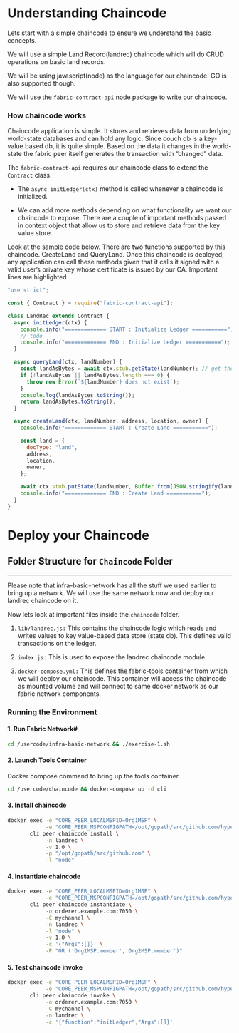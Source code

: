 # Understanding Chaincode

Lets start with a simple chaincode to ensure we understand the basic concepts.

We will use a simple Land Record(landrec) chaincode which will do CRUD operations on basic land records.

We will be using javascript(node) as the language for our chaincode. GO is also supported though.

We will use the `fabric-contract-api` node package to write our chaincode.

### How chaincode works

Chaincode application is simple. It stores and retrieves data from underlying world-state databases and can hold any logic. Since couch db is a key-value based db, it is quite simple. Based on the data it changes in the world-state the fabric peer itself generates the transaction with “changed” data.

The `fabric-contract-api` requires our chaincode class to extend the `Contract` class.

- The `async initLedger(ctx)` method is called whenever a chaincode is initialized.

- We can add more methods depending on what functionality we want our chaincode to expose. There are a couple of important methods passed in context object that allow us to store and retrieve data from the key value store.

Look at the sample code below. There are two functions supported by this chaincode. CreateLand and QueryLand. Once this chaincode is deployed, any application can call these methods given that it calls it signed with a valid user’s private key whose certificate is issued by our CA. Important lines are highlighted

```js
"use strict";

const { Contract } = require("fabric-contract-api");

class LandRec extends Contract {
  async initLedger(ctx) {
    console.info("============= START : Initialize Ledger ===========");
    // todo
    console.info("============= END : Initialize Ledger ===========");
  }

  async queryLand(ctx, landNumber) {
    const landAsBytes = await ctx.stub.getState(landNumber); // get the land from chaincode state
    if (!landAsBytes || landAsBytes.length === 0) {
      throw new Error(`${landNumber} does not exist`);
    }
    console.log(landAsBytes.toString());
    return landAsBytes.toString();
  }

  async createLand(ctx, landNumber, address, location, owner) {
    console.info("============= START : Create Land ===========");

    const land = {
      docType: "land",
      address,
      location,
      owner,
    };

    await ctx.stub.putState(landNumber, Buffer.from(JSON.stringify(land)));
    console.info("============= END : Create Land ===========");
  }
}
```

# Deploy your Chaincode

## Folder Structure for `Chaincode` Folder

---

Please note that infra-basic-network has all the stuff we used earlier to bring up a network. We will use the same network now and deploy our landrec chaincode on it.

Now lets look at important files inside the `chaincode` folder.

1. `lib/landrec.js:` This contains the chaincode logic which reads and writes values to key value-based data store (state db). This defines valid transactions on the ledger.

2. `index.js:` This is used to expose the landrec chaincode module.

3. `docker-compose.yml:` This defines the fabric-tools container from which we will deploy our chaincode. This container will access the chaincode as mounted volume and will connect to same docker network as our fabric network components.

### Running the Environment

#### 1. Run Fabric Network#

```bash
cd /usercode/infra-basic-network && ./exercise-1.sh
```

#### 2. Launch Tools Container

Docker compose command to bring up the tools container.

```bash
cd /usercode/chaincode && docker-compose up -d cli
```

#### 3. Install chaincode

```bash
docker exec -e "CORE_PEER_LOCALMSPID=Org1MSP" \
            -e "CORE_PEER_MSPCONFIGPATH=/opt/gopath/src/github.com/hyperledger/fabric/peer/crypto/peerOrganizations/org1.example.com/users/Admin@org1.example.com/msp" \
       cli peer chaincode install \
            -n landrec \
            -v 1.0 \
            -p "/opt/gopath/src/github.com" \
            -l "node"
```

#### 4. Instantiate chaincode

```bash
docker exec -e "CORE_PEER_LOCALMSPID=Org1MSP" \
            -e "CORE_PEER_MSPCONFIGPATH=/opt/gopath/src/github.com/hyperledger/fabric/peer/crypto/peerOrganizations/org1.example.com/users/Admin@org1.example.com/msp" \
       cli peer chaincode instantiate \
            -o orderer.example.com:7050 \
            -C mychannel \
            -n landrec \
            -l "node" \
            -v 1.0 \
            -c '{"Args":[]}' \
            -P "OR ('Org1MSP.member','Org2MSP.member')"
```

#### 5. Test chaincode invoke

```bash
docker exec -e "CORE_PEER_LOCALMSPID=Org1MSP" \
            -e "CORE_PEER_MSPCONFIGPATH=/opt/gopath/src/github.com/hyperledger/fabric/peer/crypto/peerOrganizations/org1.example.com/users/Admin@org1.example.com/msp" \
       cli peer chaincode invoke \
            -o orderer.example.com:7050 \
            -C mychannel \
            -n landrec \
            -c '{"function":"initLedger","Args":[]}'
```
